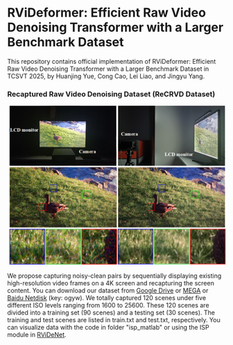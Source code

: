 # RViDeformer: Efficient Raw Video Denoising Transformer with a Larger Benchmark Dataset

This repository contains official implementation of RViDeformer: Efficient Raw Video Denoising Transformer with a Larger Benchmark Dataset in TCSVT 2025, by Huanjing Yue, Cong Cao, Lei Liao, and Jingyu Yang.

### Recaptured Raw Video Denoising Dataset (ReCRVD Dataset)

<p align="center">
  <img width="600" src="figures/capture_device.png">
</p>

We propose capturing noisy-clean pairs by sequentially displaying existing high-resolution video frames on a 4K screen and recapturing the screen content. You can download our dataset from [Google Drive](https://drive.google.com/drive/folders/1aLrW1ssGmT2V_vOdrIL9q9dH-4mVb5zq?usp=sharing) or [MEGA](https://mega.nz/folder/0IxTTaAL#9Oxb87ZG0z6zNh1Q1LL5zQ) or [Baidu Netdisk](https://pan.baidu.com/s/1XWn-SFpP2v55Qh-fxQqmQQ) (key: ogyw). We totally captured 120 scenes under five different ISO levels ranging from 1600 to 25600. These 120 scenes are divided into a training set (90 scenes) and a testing set (30 scenes). The training and test scenes are listed in train.txt and test.txt, respectively. You can visualize data with the code in folder "isp_matlab" or using the ISP module in [RViDeNet](https://github.com/cao-cong/RViDeNet).
